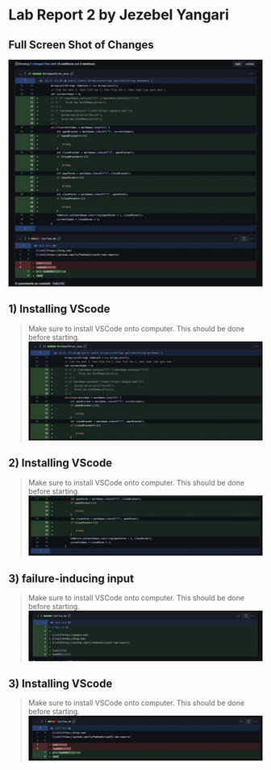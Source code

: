 # Lab Report 2 by Jezebel Yangari

## Full Screen Shot of Changes 
![Image](full_lab2.png)

## 1) Installing VScode
> Make sure to install VSCode onto computer. This should be done before starting. 
![Image](full_lab2_1.png)

## 2) Installing VScode
> Make sure to install VSCode onto computer. This should be done before starting. 
![Image](full_lab2_2.png)

## 3) failure-inducing input
> Make sure to install VSCode onto computer. This should be done before starting. 
![Image](full_lab2_4.png)

## 3) Installing VScode
> Make sure to install VSCode onto computer. This should be done before starting. 
![Image](full_lab2_3.png)
